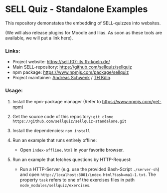 # SELL Quiz - Standalone Examples

This repository demonstates the embedding of SELL-quizzes into websites.

(We will also release plugins for Moodle and Ilias. As soon as these tools are available, we will put a link here).

### Links:

- Project website: https://sell.f07-its.fh-koeln.de/
- Main SELL-repository: https://github.com/sellquiz/sellquiz
- npm package: https://www.npmjs.com/package/sellquiz
- Project maintainer: [Andreas Schwenk](https://www.th-koeln.de/personen/andreas.schwenk/) / [TH Köln](https://www.th-koeln.de). 

### Usage:

1. Install the npm-package manager (Refer to https://www.npmjs.com/get-npm)

2. Get the source code of this repository:
`git clone https://github.com/sellquiz/sellquiz-standalone.git`

3. Install the dependencies:
`npm install`

4. Run an example that runs entirely offline:
   - Open `index-offline.html` in your favorite browser.

5. Run an example that fetches questions by HTTP-Request:
   - Run a HTTP-Server (e.g. use the provided Bash-Script `./server-sh`) and open `http://localhost:8001/index.html?task=ma1-1.txt`. The property `task` refers to one of the exercises files in path `node_modules/sellquiz/exercises`.
